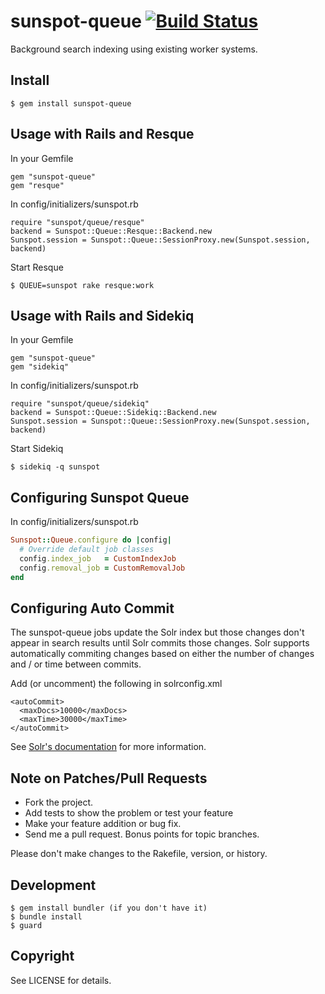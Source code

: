# sunspot-queue [![Build Status](https://secure.travis-ci.org/gaffneyc/sunspot-queue.png?branch=master)](http://travis-ci.org/gaffneyc/sunspot-queue)

Background search indexing using existing worker systems.

## Install

    $ gem install sunspot-queue

## Usage with Rails and Resque

In your Gemfile

    gem "sunspot-queue"
    gem "resque"

In config/initializers/sunspot.rb

    require "sunspot/queue/resque"
    backend = Sunspot::Queue::Resque::Backend.new
    Sunspot.session = Sunspot::Queue::SessionProxy.new(Sunspot.session, backend)

Start Resque

    $ QUEUE=sunspot rake resque:work

## Usage with Rails and Sidekiq

In your Gemfile

    gem "sunspot-queue"
    gem "sidekiq"

In config/initializers/sunspot.rb

    require "sunspot/queue/sidekiq"
    backend = Sunspot::Queue::Sidekiq::Backend.new
    Sunspot.session = Sunspot::Queue::SessionProxy.new(Sunspot.session, backend)

Start Sidekiq

    $ sidekiq -q sunspot

## Configuring Sunspot Queue

In config/initializers/sunspot.rb

```ruby
Sunspot::Queue.configure do |config|
  # Override default job classes
  config.index_job   = CustomIndexJob
  config.removal_job = CustomRemovalJob
end
```

## Configuring Auto Commit

The sunspot-queue jobs update the Solr index but those changes don't appear in
search results until Solr commits those changes. Solr supports automatically
commiting changes based on either the number of changes and / or time between
commits.

Add (or uncomment) the following in solrconfig.xml

```
<autoCommit>
  <maxDocs>10000</maxDocs>
  <maxTime>30000</maxTime>
</autoCommit>
```

See [Solr's documentation](http://wiki.apache.org/solr/SolrConfigXml#Update_Handler_Section) for more information.

## Note on Patches/Pull Requests

* Fork the project.
* Add tests to show the problem or test your feature
* Make your feature addition or bug fix.
* Send me a pull request. Bonus points for topic branches.

Please don't make changes to the Rakefile, version, or history.

## Development

    $ gem install bundler (if you don't have it)
    $ bundle install
    $ guard

## Copyright

See LICENSE for details.
